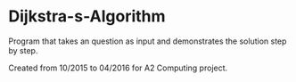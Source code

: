 # Dijkstra-s-Algorithm

Program that takes an question as input and demonstrates the solution step by step.

Created from 10/2015 to 04/2016 for A2 Computing project.
